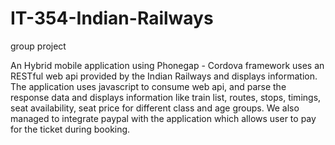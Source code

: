 # IT-354-Indian-Railways
group project

An Hybrid mobile application using Phonegap - Cordova framework uses an RESTful web api provided by the Indian Railways and displays information.
The application uses javascript to consume web api, and parse the response data and displays information like train list, routes, stops, timings, seat availability, seat price for different class and age groups.
We also managed to integrate paypal with the application which allows user to pay for the ticket during booking.
